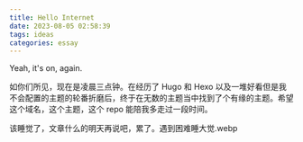 ```yaml
---
title: Hello Internet
date: 2023-08-05 02:58:39
tags: ideas
categories: essay
---
```


Yeah, it's on, again.

<!--more-->

如你们所见，现在是凌晨三点钟。在经历了 Hugo 和 Hexo 以及一堆好看但是我不会配置的主题的轮番折磨后，终于在无数的主题当中找到了个有缘的主题。希望这个域名，这个主题，这个 repo 能陪我多走过一段时间。

该睡觉了，文章什么的明天再说吧，累了。遇到困难睡大觉.webp